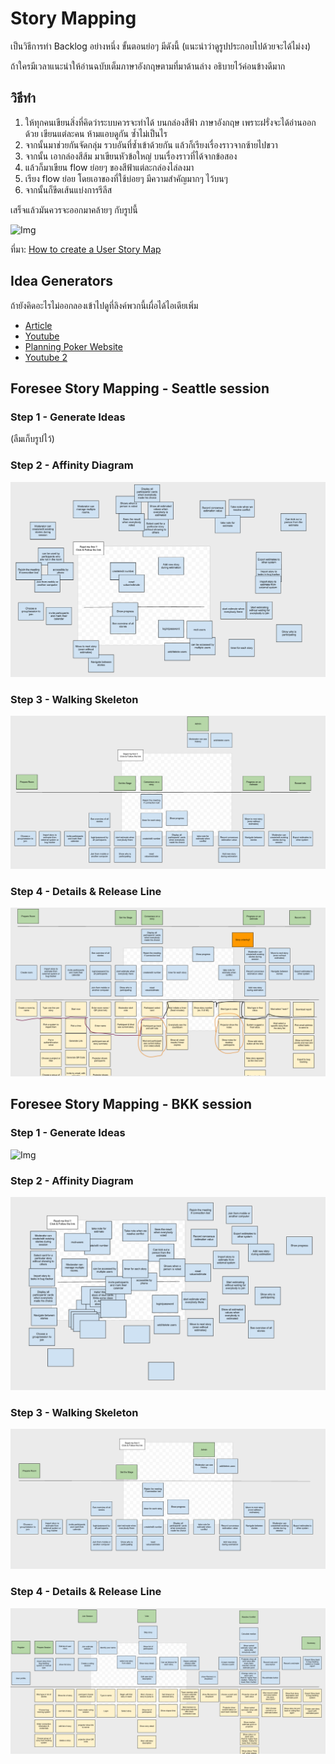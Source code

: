 Story Mapping
===
เป็นวิธีการทำ Backlog อย่างหนึ่ง ขั้นตอนย่อๆ มีดังนี้ (แนะนำว่าดูรูปประกอบไปด้วยจะได้ไม่งง) 

ถ้าใครมีเวลาแนะนำให้อ่านฉบับเต็มภาษาอังกฤษตามที่มาด้านล่าง อธิบายไว้ค่อนข้างดีมาก

วิธีทำ
---
1. ให้ทุกคนเขียนสิ่งที่คิดว่าระบบควรจะทำได้ บนกล่องสีฟ้า ภาษาอังกฤษ เพราะฝรั่งจะได้อ่านออกด้วย เขียนแต่ละคน ห้ามแอบดูกัน 
ซ้ำไม่เป็นไร 
2. จากนั้นมาช่วยกันจัดกลุ่ม รวบอันที่ซ้ำเข้าด้วยกัน แล้วก็เรียงเรื่องราวจากซ้ายไปขวา 
3. จากนั้น เอากล่องสีส้ม มาเขียนหัวข้อใหญ่ บนเรื่องราวที่ได้จากข้อสอง
4. แล้วก็มาเขียน flow ย่อยๆ ของสีฟ้าแต่ละกล่องไล่ลงมา 
5. เรียง flow ย่อย โดยเอาของที่ใช้บ่อยๆ มีความสำคัญมากๆ ไว้บนๆ
6. จากนั้นก็ขีดเส้นแบ่งการรีลีส


เสร็จแล้วมันควรจะออกมาคล้ายๆ กับรูปนี้

![Img](http://3.bp.blogspot.com/-jySCPZkngcs/T2DrcIrEscI/AAAAAAAABw4/u1xrp-n0ISQ/s1600/UserStoryMap.png "abc")

ที่มา: [How to create a User Story Map](http://winnipegagilist.blogspot.com/2012/03/how-to-create-user-story-map.html)

Idea Generators
---
ถ้ายังคิดอะไรไม่ออกลองเข้าไปดูที่ลิงค์พวกนี้เผื่อได้ไอเดียเพิ่ม

* [Article](http://www.codinghorror.com/blog/2007/10/lets-play-planning-poker.html)
* [Youtube](http://www.youtube.com/watch?v=gE7srp2BzoM)
* [Planning Poker Website](http://www.planningpoker.com)
* [Youtube 2](http://www.youtube.com/watch?v=pAxYMek5jY4)

Foresee Story Mapping - Seattle session
---
### Step 1 - Generate Ideas
(ลืมเก็บรูปไว้)

### Step 2 - Affinity Diagram
![Img](story_mapping/step_2_affinity_diagram.png "step 2")

### Step 3 - Walking Skeleton
![Img](story_mapping/step_3_walking_skeleton.png "step 3")

### Step 4 - Details & Release Line
![Img](story_mapping/step_4_detailed_flows_release_line.png "step 4")

Foresee Story Mapping - BKK session
---
### Step 1 - Generate Ideas
![Img](story_mapping/step_1_generating_ideas_th.png "step 1")

### Step 2 - Affinity Diagram
![Img](story_mapping/step_2_affinity_diagram_th.png "step 2")

### Step 3 - Walking Skeleton
![Img](story_mapping/step_3_walking_skeleton_th.png "step 3")

### Step 4 - Details & Release Line
![Img](story_mapping/step_4_walking_skeleton_th.png "step 4")

